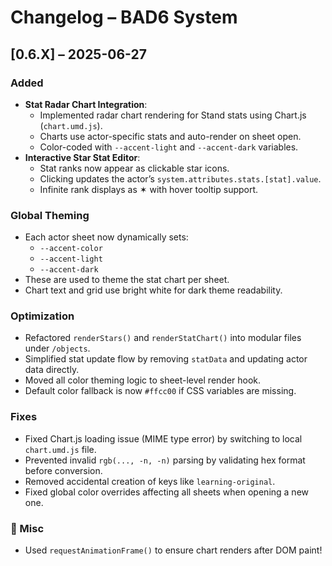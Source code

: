# Changelog – BAD6 System

## [0.6.X] – 2025-06-27
### Added
- **Stat Radar Chart Integration**:
  - Implemented radar chart rendering for Stand stats using Chart.js (`chart.umd.js`).
  - Charts use actor-specific stats and auto-render on sheet open.
  - Color-coded with `--accent-light` and `--accent-dark` variables.
- **Interactive Star Stat Editor**:
  - Stat ranks now appear as clickable star icons.
  - Clicking updates the actor’s `system.attributes.stats.[stat].value`.
  - Infinite rank displays as ✶ with hover tooltip support.

### Global Theming
- Each actor sheet now dynamically sets:
  - `--accent-color`
  - `--accent-light`
  - `--accent-dark`
- These are used to theme the stat chart per sheet.
- Chart text and grid use bright white for dark theme readability.

### Optimization
- Refactored `renderStars()` and `renderStatChart()` into modular files under `/objects`.
- Simplified stat update flow by removing `statData` and updating actor data directly.
- Moved all color theming logic to sheet-level render hook.
- Default color fallback is now `#ffcc00` if CSS variables are missing.

### Fixes
- Fixed Chart.js loading issue (MIME type error) by switching to local `chart.umd.js` file.
- Prevented invalid `rgb(..., -n, -n)` parsing by validating hex format before conversion.
- Removed accidental creation of keys like `learning-original`.
- Fixed global color overrides affecting all sheets when opening a new one.

### 🔧 Misc
- Used `requestAnimationFrame()` to ensure chart renders after DOM paint!


